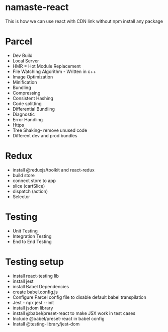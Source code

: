 # namaste-react
This is how we can use react with CDN link without npm install any package

# Parcel
- Dev Build
- Local Server
- HMR = Hot Module Replacement
- File Watching Algorithm - Written in c++
- Image Optimization
- Minification
- Bundling
- Compressing
- Consistent Hashing
- Code splitting
- Differential Bundling
- Diagnostic
- Error Handling
- Https
- Tree Shaking- remove unused code
- Different dev and prod bundles 

# Redux
- install @reduxjs/toolkit and react-redux
- build store
- connect store to app
- slice (cartSlice)
- dispatch (action)
- Selector

# Testing 
- Unit Testing
- Integration Testing
- End to End Testing

# Testing setup
- install react-testing lib
- install jest
- install Babel Dependencies
- create babel.config.js
- Configure Parcel config file to disable default babel transpilation
- Jest - npx jest --init
- install jsdom library
- install @babel/preset-react to make JSX work in test cases
- Include @babel/preset-react in babel config
- Install @testing-library/jest-dom